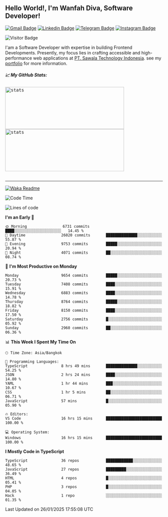 ## Hello World!, I'm Wanfah Diva, Software Developer!

[![Gmail Badge](https://img.shields.io/badge/-Gmail-white?style=plastic&logo=Gmail&link=mailto:aditputrafirmansyah@gmail.com)](mailto:wanfahdivaa@gmail.com)
[![Linkedin Badge](https://img.shields.io/badge/-LinkedIn-blue?style=plastic&logo=Linkedin&link=https://www.linkedin.com/in/aditputrafirmansyah/)](https://www.linkedin.com/in/wanfahdiva/)
[![Telegram Badge](https://img.shields.io/badge/-Telegram-blue?style=plastic&logo=telegram&link=https://t.me/Adithya_13)](https://t.me/wanfahdiva)
[![Instagram Badge](https://img.shields.io/badge/-Instagram-white?style=plastic&logo=instagram&link=https://www.instagram.com/adithya_firmansyahputra/)](https://www.instagram.com/wnfhdva/)

![Visitor Badge](https://visitor-badge.laobi.icu/badge?page_id=wanfahdiva.wanfahdiva)

<p>
I'am a Software Developer with expertise in building Frontend Developments.
Presently, my focus lies in crafting accessible and high-performance web applications at  <a href="https://sawala/tech" target="_blank">PT. Sawala Technology Indonesia</a>. see my <a href="http://wanfahdiva-com.vercel.app/" target="_blank">portfolio</a> for more information.
</p>

<h5 align="left">
  
📈 **My GitHub Stats:**

</h5>

<div align="left">
<kbd>
  <img height="135em" width="380em" alt="stats" src="https://github-readme-stats-salesp07.vercel.app/api?username=wanfahdiva&count_private=true&show_icons=true&theme=react&rank_icon=github&border_radius=10&hide_title=true"></kbd>
</kbd>
<kbd>
    <img height="135em" width="380em" alt="stats" src="https://github-readme-activity-graph.vercel.app/graph?username=wanfahdiva&theme=react&hide_title=true"></kbd>
</div>

<br />

---

[![Waka Readme](https://github.com/wanfahdiva/wanfahdiva/actions/workflows/waka.yml/badge.svg)](https://github.com/wanfahdiva/wanfahdiva/actions/workflows/waka.yml)

<!--START_SECTION:waka-->
![Code Time](http://img.shields.io/badge/Code%20Time-1%2C633%20hrs%2020%20mins-blue)

![Lines of code](https://img.shields.io/badge/From%20Hello%20World%20I%27ve%20Written-22.2%20million%20lines%20of%20code-blue)

**I'm an Early 🐤** 

```text
🌞 Morning                6731 commits        ████░░░░░░░░░░░░░░░░░░░░░   14.45 % 
🌆 Daytime                26020 commits       ██████████████░░░░░░░░░░░   55.87 % 
🌃 Evening                9753 commits        █████░░░░░░░░░░░░░░░░░░░░   20.94 % 
🌙 Night                  4071 commits        ██░░░░░░░░░░░░░░░░░░░░░░░   08.74 % 
```
📅 **I'm Most Productive on Monday** 

```text
Monday                   9654 commits        █████░░░░░░░░░░░░░░░░░░░░   20.73 % 
Tuesday                  7408 commits        ████░░░░░░░░░░░░░░░░░░░░░   15.91 % 
Wednesday                6883 commits        ████░░░░░░░░░░░░░░░░░░░░░   14.78 % 
Thursday                 8764 commits        █████░░░░░░░░░░░░░░░░░░░░   18.82 % 
Friday                   8150 commits        ████░░░░░░░░░░░░░░░░░░░░░   17.50 % 
Saturday                 2756 commits        █░░░░░░░░░░░░░░░░░░░░░░░░   05.92 % 
Sunday                   2960 commits        ██░░░░░░░░░░░░░░░░░░░░░░░   06.36 % 
```


📊 **This Week I Spent My Time On** 

```text
🕑︎ Time Zone: Asia/Bangkok

💬 Programming Languages: 
TypeScript               8 hrs 49 mins       ██████████████░░░░░░░░░░░   54.25 % 
JSON                     2 hrs 24 mins       ████░░░░░░░░░░░░░░░░░░░░░   14.80 % 
YAML                     1 hr 44 mins        ███░░░░░░░░░░░░░░░░░░░░░░   10.67 % 
CSS                      1 hr 5 mins         ██░░░░░░░░░░░░░░░░░░░░░░░   06.71 % 
JavaScript               57 mins             █░░░░░░░░░░░░░░░░░░░░░░░░   05.90 % 

🔥 Editors: 
VS Code                  16 hrs 15 mins      █████████████████████████   100.00 % 

💻 Operating System: 
Windows                  16 hrs 15 mins      █████████████████████████   100.00 % 
```

**I Mostly Code in TypeScript** 

```text
TypeScript               36 repos            ████████████░░░░░░░░░░░░░   48.65 % 
JavaScript               27 repos            █████████░░░░░░░░░░░░░░░░   36.49 % 
HTML                     4 repos             █░░░░░░░░░░░░░░░░░░░░░░░░   05.41 % 
PHP                      3 repos             █░░░░░░░░░░░░░░░░░░░░░░░░   04.05 % 
Hack                     1 repo              ░░░░░░░░░░░░░░░░░░░░░░░░░   01.35 % 
```




 Last Updated on 26/01/2025 17:55:08 UTC
<!--END_SECTION:waka-->
